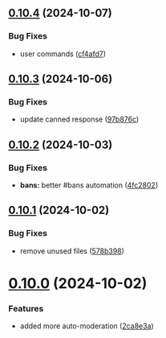 ## [0.10.4](https://github.com/Torwent/wasp-discord/compare/v0.10.3...v0.10.4) (2024-10-07)


### Bug Fixes

* user commands ([cf4afd7](https://github.com/Torwent/wasp-discord/commit/cf4afd79607a0fa33d99027fedfd34a2a86669e0))



## [0.10.3](https://github.com/Torwent/wasp-discord/compare/v0.10.2...v0.10.3) (2024-10-06)


### Bug Fixes

* update canned response ([97b876c](https://github.com/Torwent/wasp-discord/commit/97b876c4a262ba1e68cd4c944b42d3aeb825ee55))



## [0.10.2](https://github.com/Torwent/wasp-discord/compare/v0.10.1...v0.10.2) (2024-10-03)


### Bug Fixes

* **bans:** better #bans automation ([4fc2802](https://github.com/Torwent/wasp-discord/commit/4fc28020a6fa1e24787c37d7d61794e532f69a0b))



## [0.10.1](https://github.com/Torwent/wasp-discord/compare/v0.10.0...v0.10.1) (2024-10-02)


### Bug Fixes

* remove unused files ([578b398](https://github.com/Torwent/wasp-discord/commit/578b3985e39f10905569adc27ba06aa9d499e7a3))



# [0.10.0](https://github.com/Torwent/wasp-discord/compare/v0.9.9...v0.10.0) (2024-10-02)


### Features

* added more auto-moderation ([2ca8e3a](https://github.com/Torwent/wasp-discord/commit/2ca8e3adcbee7f53aa8c2d335eab3d0dab183eae))



